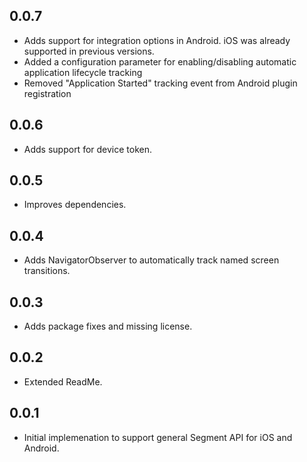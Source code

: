 ## 0.0.7

* Adds support for integration options in Android. iOS was already supported in previous versions.
* Added a configuration parameter for enabling/disabling automatic application lifecycle tracking
* Removed "Application Started" tracking event from Android plugin registration

## 0.0.6

* Adds support for device token.
## 0.0.5

* Improves dependencies.
## 0.0.4

* Adds NavigatorObserver to automatically track named screen transitions.
## 0.0.3

* Adds package fixes and missing license.
## 0.0.2

* Extended ReadMe.
## 0.0.1

* Initial implemenation to support general Segment API for iOS and Android.
